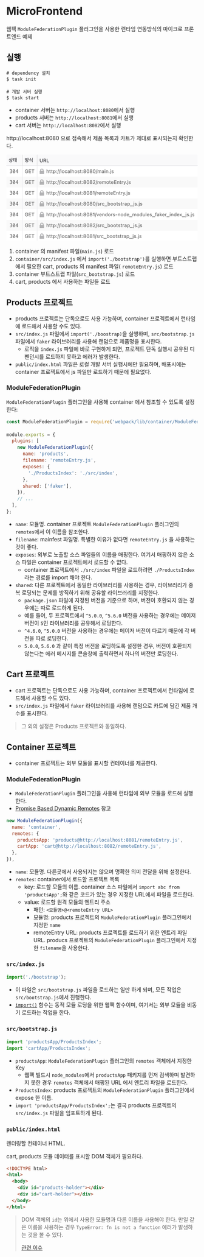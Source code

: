 # MicroFrontend

웹팩 `ModuleFederationPlugin` 플러그인을 사용한 런타임 연동방식의 마이크로 프론트엔드 예제

## 실행

```shell
# dependency 설치
$ task init

# 개발 서버 실행
$ task start
```

* container 서버는 `http://localhost:8080`에서 실행
* products 서버는 `http://localhost:8081`에서 실행
* cart 서버는 `http://localhost:8082`에서 실행

http://localhost:8080 으로 접속해서 제품 목록과 카트가 제대로 표시되는지 확인한다.

![](network.png)

1. container 의 manifest 파일(`main.js`) 로드
2. `container/src/index.js` 에서 `import('./bootstrap')`를 실행하면 부트스트랩에서 필요한 cart, products 의 manifest 파일( `remoteEntry.js`) 로드
3. container 부트스트랩 파일(`src_bootstrap.js`) 로드
4. cart, products 에서 사용하는 파일들 로드

## Products 프로젝트

* products 프로젝트는 단독으로도 사용 가능하며, container 프로젝트에서 런타임에 로드해서 사용할 수도 있다.
* `src/index.js` 파일에서 `import('./boostrap)`을 실행하며, `src/bootstrap.js` 파일에서 `faker` 라이브러리를 사용해 랜덤으로 제품명을 표시한다.
    * 로직을 `index.js` 파일에 바로 구현하게 되면, 프로젝트 단독 실행시 공유된 디펜던시를 로드하지 못하고 에러가 발생한다.
* `public/index.html` 파일은 로컬 개발 서버 실행시에만 필요하며, 배포시에는 container 프로젝트에서 js 파일만 로드하기 때문에 필요없다.

### ModuleFederationPlugin

`ModuleFederationPlugin` 플러그인을 사용해 container 에서 참조할 수 있도록 설정한다:

```js
const ModuleFederationPlugin = require('webpack/lib/container/ModuleFederationPlugin');

module.exports = {
  plugins: [
    new ModuleFederationPlugin({
      name: 'products',
      filename: 'remoteEntry.js',
      exposes: {
        './ProductsIndex': './src/index',
      },
      shared: ['faker'],
    }),
    // ...
  ],
};
```

* `name`: 모듈명. container 프로젝트 `ModuleFederationPlugin` 플러그인의 `remotes`에서 이 이름을 참조한다.
* `filename`: mainfest 파일명. 특별한 이유가 없다면 `remoteEntry.js` 을 사용하는 것이 좋다.
* `exposes`: 외부로 노출할 소스 파일들의 이름을 매핑한다. 여기서 매핑하지 않은 소스 파일은 container 프로젝트에서 로드할 수 없다.
    * container 프로젝트에서 `./src/index` 파일을 로드하려면 `./ProductsIndex`라는 경로를 import 해야 한다.
* `shared`: 다른 프로젝트에서 동일한 라이브러리를 사용하는 경우, 라이브러리가 중복 로딩되는 문제를 방직하기 위해 공유할 라이브러리를 지정한다.
    * `package.json` 파일에 지정된 버전을 기준으로 하며, 버전이 호환되지 않는 경우에는 따로 로드하게 된다.
    * 예를 들어, 두 프로젝트에서 `^5.0.0`, `^5.6.0` 버전을 사용하는 경우에는 메이저 버전이 `5`인 라이브러리를 공유해서 로딩한다.
    * `^4.6.0`, `^5.0.0` 버전을 사용하는 경우에는 메이저 버전이 다르기 때문에 각 버전을 따로 로딩한다.
    * `5.0.0`, `5.6.0` 과 같이 특정 버전을 로딩하도록 설정한 경우, 버전이 호환되지 않는다는 에러 메시지를 콘솔창에 출력하면서 하나의 버전만 로딩한다.

## Cart 프로젝트

* cart 프로젝트는 단독으로도 사용 가능하며, container 프로젝트에서 런타임에 로드해서 사용할 수도 있다.
* `src/index.js` 파일에서 `faker` 라이브러리를 사용해 랜덤으로 카트에 담긴 제품 개수를 표시한다.

> 그 외의 설정은 Products 프로젝트와 동일하다.


## Container 프로젝트

* container 프로젝트는 외부 모듈을 표시할 컨테이너를 제공한다.

### ModuleFederationPlugin

* `ModuleFederationPlugin` 플러그인을 사용해 런타임에 외부 모듈을 로드해 실행한다.
* [Promise Based Dynamic Remotes](https://webpack.js.org/concepts/module-federation/#promise-based-dynamic-remotes) 참고

```js
new ModuleFederationPlugin({
  name: 'container',
  remotes: {
    productsApp: 'products@http://localhost:8081/remoteEntry.js',
    cartApp: 'cart@http://localhost:8082/remoteEntry.js',
  },
}),
```

* `name`: 모듈명. 다른곳에서 사용되지는 않으며 명확한 의미 전달을 위해 설정한다.
* `remotes`: container에서 로드할 프로젝트 목록
    * key: 로드할 모듈의 이름. container 소스 파일에서 `import abc from 'productsApp';`와 같은 코드가 있는 경우 지정한 URL에서 파일을 로드한다.
    * value: 로드할 원격 모듈의 엔트리 주소
        * 패턴: `<모듈명>@<remoteEntry URL>`
        * 모듈명: products 프로젝트의 `ModuleFederationPlugin` 플러그인에서 지정한 `name`
        * remoteEntry URL: products 프로젝트를 로드하기 위한 엔트리 파일 URL. producs 프로젝트의 `ModuleFederationPlugin` 플러그인에서 지정한 `filename`을 사용한다.

### `src/index.js`

```js
import('./bootstrap');
```

* 이 파일은 `src/bootstrap.js` 파일을 로드하는 일만 하게 되며, 모든 작업은 `src/bootstrap.js`에서 진행한다.
* [`import()`](https://webpack.js.org/api/module-methods/#import-1) 함수는 동적 모듈 로딩을 위한 웹팩 함수이며, 여기서는 외부 모듈을 비동기 로드하는 작업을 한다.

### `src/bootstrap.js`

```js
import 'productsApp/ProductsIndex';
import 'cartApp/ProductsIndex';
```

* `productsApp`: `ModuleFederationPlugin` 플러그인의 `remotes` 객체에서 지정한 Key
    * 웹팩 빌드시 `node_modules`에서 `productsApp` 패키지를 먼저 검색하며 발견하지 못한 경우 `remotes` 객체에서 매핑된 URL 에서 엔트리 파일을 로드한다.
* `ProductsIndex`: products 프로젝트의 `ModuleFederationPlugin` 플러그인에서 expose 한 이름.
* `import 'productsApp/ProductsIndex';`는 결국 products 프로젝트의 `src/index.js` 파일을 임포트하게 된다.

### `public/index.html`

렌더링할 컨테이너 HTML.

cart, products 모듈 데이터를 표시할 DOM 객체가 필요하다.

```html
<!DOCTYPE html>
<html>
  <body>
    <div id="products-holder"></div>
    <div id="cart-holder"></div>
  </body>
</html>
```

> DOM 객체의 `id`는 위에서 사용한 모듈명과 다른 이름을 사용해야 한다.
> 만일 같은 이름을 사용하는 경우 `TypeError: fn is not a function` 에러가 발생하는 것을 볼 수 있다.
>
> [관련 이슈](https://github.com/module-federation/module-federation-examples/issues/322)
